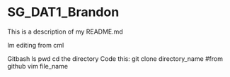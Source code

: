 # SG_DAT1_Brandon


This is a description of my README.md

Im editing from cml

Gitbash
ls
pwd
cd the directory
Code this: git clone directory_name #from github
vim file_name

